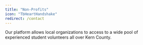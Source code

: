 ```yaml
---
title: "Non-Profits"
icon: "TbHeartHandshake"
redirect: /contact
---
```


Our platform allows local organizations to access to a wide pool of experienced student volunteers all over Kern County. 
